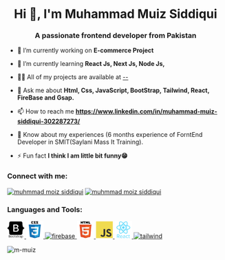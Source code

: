 <h1 align="center">Hi 👋, I'm Muhammad Muiz Siddiqui</h1>
<h3 align="center">A passionate frontend developer from Pakistan</h3>

- 🔭 I’m currently working on **E-commerce Project**

- 🌱 I’m currently learning **React Js, Next Js, Node Js,**

- 👨‍💻 All of my projects are available at [--](--)

- 💬 Ask me about **Html, Css, JavaScript, BootStrap, Tailwind, React, FireBase and Gsap.**

- 📫 How to reach me **https://www.linkedin.com/in/muhammad-muiz-siddiqui-302287273/**

- 📄 Know about my experiences (6 months experience of ForntEnd Developer in SMIT(Saylani Mass It Training).

- ⚡ Fun fact **I think I am little bit funny😁**

<h3 align="left">Connect with me:</h3>
<p align="left">
<a href="https://linkedin.com/in/muhmmad moiz siddiqui" target="blank"><img align="center" src="https://raw.githubusercontent.com/rahuldkjain/github-profile-readme-generator/master/src/images/icons/Social/linked-in-alt.svg" alt="muhmmad moiz siddiqui" height="30" width="40" /></a>
<a href="https://fb.com/muhmmad moiz siddiqui" target="blank"><img align="center" src="https://raw.githubusercontent.com/rahuldkjain/github-profile-readme-generator/master/src/images/icons/Social/facebook.svg" alt="muhmmad moiz siddiqui" height="30" width="40" /></a>
</p>

<h3 align="left">Languages and Tools:</h3>
<p align="left"> <a href="https://getbootstrap.com" target="_blank" rel="noreferrer"> <img src="https://raw.githubusercontent.com/devicons/devicon/master/icons/bootstrap/bootstrap-plain-wordmark.svg" alt="bootstrap" width="40" height="40"/> </a> <a href="https://www.w3schools.com/css/" target="_blank" rel="noreferrer"> <img src="https://raw.githubusercontent.com/devicons/devicon/master/icons/css3/css3-original-wordmark.svg" alt="css3" width="40" height="40"/> </a> <a href="https://firebase.google.com/" target="_blank" rel="noreferrer"> <img src="https://www.vectorlogo.zone/logos/firebase/firebase-icon.svg" alt="firebase" width="40" height="40"/> </a> <a href="https://www.w3.org/html/" target="_blank" rel="noreferrer"> <img src="https://raw.githubusercontent.com/devicons/devicon/master/icons/html5/html5-original-wordmark.svg" alt="html5" width="40" height="40"/> </a> <a href="https://developer.mozilla.org/en-US/docs/Web/JavaScript" target="_blank" rel="noreferrer"> <img src="https://raw.githubusercontent.com/devicons/devicon/master/icons/javascript/javascript-original.svg" alt="javascript" width="40" height="40"/> </a> <a href="https://reactjs.org/" target="_blank" rel="noreferrer"> <img src="https://raw.githubusercontent.com/devicons/devicon/master/icons/react/react-original-wordmark.svg" alt="react" width="40" height="40"/> </a> <a href="https://tailwindcss.com/" target="_blank" rel="noreferrer"> <img src="https://www.vectorlogo.zone/logos/tailwindcss/tailwindcss-icon.svg" alt="tailwind" width="40" height="40"/> </a> </p>

<p><img align="center" src="https://github-readme-stats.vercel.app/api/top-langs?username=m-moiz&show_icons=true&locale=en&layout=compact" alt="m-muiz" /></p>


